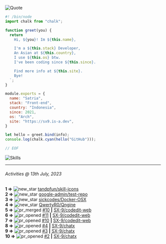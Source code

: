 <picture>
  <source media="(prefers-color-scheme: dark)" srcset="https://readme-typing-svg.herokuapp.com?font=Fira+Code&pause=1000&color=90D1F7&repeat=false&width=435&lines=%22Programming+Is+Painful+And+Fun%22">
  <source media="(prefers-color-scheme: light)" srcset="https://readme-typing-svg.herokuapp.com?font=Fira+Code&pause=1000&color=000000&repeat=false&width=435&lines=F*ck+You+Light+Mode+User;%22Programming+Is+Painful+And+Fun%22">
  <img alt="Quote">
</picture>

```js
#! /bin/node
import chalk from "chalk";

function greet(you) {
  return `
    Hi, ${you}! Im ${this.name},

    I'm a ${this.stack} Developer,
    An Asian at ${this.country},
    I use ${this.os} btw.
    I've been coding since ${this.since}.

    Find more info at ${this.site}.
    Bye!
  `;
}

module.exports = {
  name: "Satria",
  stack: "Front-end",
  country: "Indonesia",
  since: 2021,
  os: "Arch",
  site: "https://sx9.is-a.dev",
}

let hello = greet.bind(info);
console.log(chalk.cyan(hello("GitHub")));

// EOF
```

![Skills](https://skillicons.dev/icons?i=md,py,raspberrypi,replit,twitter,neovim,ts,vercel,bash,html,css,js,discord,express,git,github,vite,vue,firebase,linux,nodejs,vscode&theme=light&perline=11)

---

<!--RECENT_ACTIVITY:last_update-->
###### Activities @ 13th July, 2023
<!--RECENT_ACTIVITY:last_update_end-->

<!--RECENT_ACTIVITY:start-->
**1 =>** ![new_star](https://cdn.jsdelivr.net/gh/Readme-Workflows/Readme-Icons@main/icons/octicons/StarredRepositoryYellow.svg) [tandpfun/skill-icons](https://github.com/tandpfun/skill-icons)<br>
**2 =>** ![new_star](https://cdn.jsdelivr.net/gh/Readme-Workflows/Readme-Icons@main/icons/octicons/StarredRepositoryYellow.svg) [google-admin/test-repo](https://github.com/google-admin/test-repo)<br>
**3 =>** ![new_star](https://cdn.jsdelivr.net/gh/Readme-Workflows/Readme-Icons@main/icons/octicons/StarredRepositoryYellow.svg) [sickcodes/Docker-OSX](https://github.com/sickcodes/Docker-OSX)<br>
**4 =>** ![new_star](https://cdn.jsdelivr.net/gh/Readme-Workflows/Readme-Icons@main/icons/octicons/StarredRepositoryYellow.svg) [QwertyR0/Qngine](https://github.com/QwertyR0/Qngine)<br>
**5 =>** ![pr_merged](https://cdn.jsdelivr.net/gh/Readme-Workflows/Readme-Icons@main/icons/octicons/PullRequestMerged.svg) [#10](https://github.com/SX-9/codedit-web/pull/10) **|** [SX-9/codedit-web](https://github.com/SX-9/codedit-web)<br>
**6 =>** ![pr_opened](https://cdn.jsdelivr.net/gh/Readme-Workflows/Readme-Icons@main/icons/octicons/PullRequestOpened.svg) [#11](https://github.com/SX-9/codedit-web/pull/11) **|** [SX-9/codedit-web](https://github.com/SX-9/codedit-web)<br>
**7 =>** ![pr_opened](https://cdn.jsdelivr.net/gh/Readme-Workflows/Readme-Icons@main/icons/octicons/PullRequestOpened.svg) [#10](https://github.com/SX-9/codedit-web/pull/10) **|** [SX-9/codedit-web](https://github.com/SX-9/codedit-web)<br>
**8 =>** ![pr_opened](https://cdn.jsdelivr.net/gh/Readme-Workflows/Readme-Icons@main/icons/octicons/PullRequestOpened.svg) [#4](https://github.com/SX-9/chatx/pull/4) **|** [SX-9/chatx](https://github.com/SX-9/chatx)<br>
**9 =>** ![pr_opened](https://cdn.jsdelivr.net/gh/Readme-Workflows/Readme-Icons@main/icons/octicons/PullRequestOpened.svg) [#3](https://github.com/SX-9/chatx/pull/3) **|** [SX-9/chatx](https://github.com/SX-9/chatx)<br>
**10 =>** ![pr_opened](https://cdn.jsdelivr.net/gh/Readme-Workflows/Readme-Icons@main/icons/octicons/PullRequestOpened.svg) [#2](https://github.com/SX-9/chatx/pull/2) **|** [SX-9/chatx](https://github.com/SX-9/chatx)<br>
<!--RECENT_ACTIVITY:end-->
